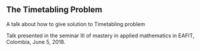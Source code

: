 The Timetabling Problem
---

A talk about how to give solution to Timetabling problem

Talk presented in the seminar III of mastery in applied mathematics in EAFIT, Colombia, June 5, 2018.
